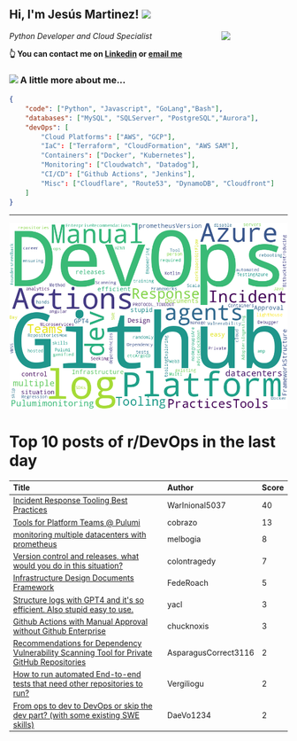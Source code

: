 <!--
**jmartinezl/jmartinezl** is a ✨ _special_ ✨ repository because its `README.md` (this file) appears on your GitHub profile.

Here are some ideas to get you started:

- 🔭 I’m currently working on ...
- 🌱 I’m currently learning ...
- 👯 I’m looking to collaborate on ...
- 🤔 I’m looking for help with ...
- 💬 Ask me about ...
- 📫 How to reach me: ...
- 😄 Pronouns: ...
- ⚡ Fun fact: ...
-->

<h2>Hi, I'm Jesús Martinez! <img src="https://media.giphy.com/media/WUlplcMpOCEmTGBtBW/giphy.gif" width="30"> </h2>
<img align='right' src="https://media.giphy.com/media/NytMLKyiaIh6VH9SPm/giphy.gif" width="120">
<p><em>Python Developer and Cloud Specialist
</em></p>

**👆 You can contact me on [Linkedin](https://www.linkedin.com/in/jes%C3%BAs-martinez-2b7b10104/) or [email me](mailto:jesus.mtz.lorenzo@gmail.com)**

### <img src="https://media.giphy.com/media/VgCDAzcKvsR6OM0uWg/giphy.gif" width="50"> A little more about me...  

```json
{
    "code": ["Python", "Javascript", "GoLang","Bash"],
    "databases": ["MySQL", "SQLServer", "PostgreSQL","Aurora"],
    "devOps": [
        "Cloud Platforms": ["AWS", "GCP"],
        "IaC": ["Terraform", "CloudFormation", "AWS SAM"],
        "Containers": ["Docker", "Kubernetes"],
        "Monitoring": ["Cloudwatch", "Datadog"],
        "CI/CD": ["Github Actions", "Jenkins"],
        "Misc": ["Cloudflare", "Route53", "DynamoDB", "Cloudfront"]
    ]
}
```
---

![Wordcloud](./cloud.png)

# Top 10 posts of r/DevOps in the last day

| Title | Author | Score |
|:---|:---|:---|
| [Incident Response Tooling Best Practices](https://www.reddit.com/r/devops/comments/17630y8/incident_response_tooling_best_practices/) | WarInional5037 | 40 |
| [Tools for Platform Teams @ Pulumi](https://www.reddit.com/r/devops/comments/175mk2o/tools_for_platform_teams_pulumi/) | cobrazo | 13 |
| [monitoring multiple datacenters with prometheus](https://www.reddit.com/r/devops/comments/175vr3b/monitoring_multiple_datacenters_with_prometheus/) | melbogia | 8 |
| [Version control and releases, what would you do in this situation?](https://www.reddit.com/r/devops/comments/175kg2i/version_control_and_releases_what_would_you_do_in/) | colontragedy | 7 |
| [Infrastructure Design Documents Framework](https://www.reddit.com/r/devops/comments/175fn4l/infrastructure_design_documents_framework/) | FedeRoach | 5 |
| [Structure logs with GPT4 and it's so efficient. Also stupid easy to use.](https://www.reddit.com/r/devops/comments/175fem6/structure_logs_with_gpt4_and_its_so_efficient/) | yacl | 3 |
| [Github Actions with Manual Approval without Github Enterprise](https://www.reddit.com/r/devops/comments/17646ts/github_actions_with_manual_approval_without/) | chucknoxis | 3 |
| [Recommendations for Dependency Vulnerability Scanning Tool for Private GitHub Repositories](https://www.reddit.com/r/devops/comments/175ebbd/recommendations_for_dependency_vulnerability/) | AsparagusCorrect3116 | 2 |
| [How to run automated End-to-end tests that need other repositories to run?](https://www.reddit.com/r/devops/comments/175kytr/how_to_run_automated_endtoend_tests_that_need/) | Vergiliogu | 2 |
| [From ops to dev to DevOps or skip the dev part? (with some existing SWE skills)](https://www.reddit.com/r/devops/comments/1761ubv/from_ops_to_dev_to_devops_or_skip_the_dev_part/) | DaeVo1234 | 2 |
